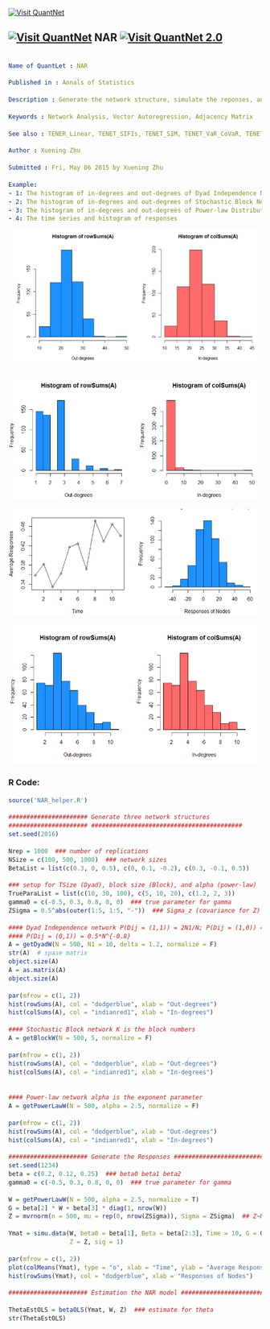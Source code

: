 
[<img src="https://github.com/QuantLet/Styleguide-and-FAQ/blob/master/pictures/banner.png" width="880" alt="Visit QuantNet">](http://quantlet.de/index.php?p=info)

## [<img src="https://github.com/QuantLet/Styleguide-and-Validation-procedure/blob/master/pictures/qloqo.png" alt="Visit QuantNet">](http://quantlet.de/) **NAR** [<img src="https://github.com/QuantLet/Styleguide-and-Validation-procedure/blob/master/pictures/QN2.png" width="60" alt="Visit QuantNet 2.0">](http://quantlet.de/d3/ia)

```yaml

Name of QuantLet : NAR

Published in : Annals of Statistics

Description : Generate the network structure, simulate the reponses, and fit the NAR model.

Keywords : Network Analysis, Vector Autoregression, Adjacency Matrix

See also : TENER_Linear, TENET_SIFIs, TENET_SIM, TENET_VaR_CoVaR, TENET_group_network

Author : Xuening Zhu

Submitted : Fri, May 06 2015 by Xuening Zhu

Example: 
- 1: The histogram of in-degrees and out-degrees of Dyad Independence Network
- 2: The histogram of in-degrees and out-degrees of Stochastic Block Network
- 3: The histogram of in-degrees and out-degrees of Power-law Distribution Network
- 4: The time series and histogram of responses

```

![Picture1](dyad.png)

![Picture2](powerlaw.png)

![Picture3](response.png)

![Picture4](stochastic.png)


### R Code:
```r
source('NAR_helper.R')

###################### Generate three network structures
###################### ##########################################
set.seed(2016)

Nrep = 1000  ### number of replications
NSize = c(100, 500, 1000)  ### network sizes
BetaList = list(c(0.3, 0, 0.5), c(0, 0.1, -0.2), c(0.3, -0.1, 0.5))

### setup for TSize (Dyad), block size (Block), and alpha (power-law)
TrueParaList = list(c(10, 30, 100), c(5, 10, 20), c(1.2, 2, 3))
gamma0 = c(-0.5, 0.3, 0.8, 0, 0)  ### true parameter for gamma
ZSigma = 0.5^abs(outer(1:5, 1:5, "-"))  ### Sigma_z (covariance for Z)

#### Dyad Independence network P(Dij = (1,1)) = 2N1/N; P(Dij = (1,0)) =
#### P(Dij = (0,1)) = 0.5*N^{-0.8}
A = getDyadW(N = 500, N1 = 10, delta = 1.2, normalize = F)
str(A)  # spase matrix
object.size(A)
A = as.matrix(A)
object.size(A)

par(mfrow = c(1, 2))
hist(rowSums(A), col = "dodgerblue", xlab = "Out-degrees")
hist(colSums(A), col = "indianred1", xlab = "In-degrees")

#### Stochastic Block network K is the block numbers
A = getBlockW(N = 500, 5, normalize = F)

par(mfrow = c(1, 2))
hist(rowSums(A), col = "dodgerblue", xlab = "Out-degrees")
hist(colSums(A), col = "indianred1", xlab = "In-degrees")


#### Power-law network alpha is the exponent parameter
A = getPowerLawW(N = 500, alpha = 2.5, normalize = F)

par(mfrow = c(1, 2))
hist(rowSums(A), col = "dodgerblue", xlab = "Out-degrees")
hist(colSums(A), col = "indianred1", xlab = "In-degrees")

###################### Generate the Responses ##########################################
set.seed(1234)
beta = c(0.2, 0.12, 0.25)  ### beta0 beta1 beta2
gamma0 = c(-0.5, 0.3, 0.8, 0, 0)  ### true parameter for gamma

W = getPowerLawW(N = 500, alpha = 2.5, normalize = T)
G = beta[2] * W + beta[3] * diag(1, nrow(W))
Z = mvrnorm(n = 500, mu = rep(0, nrow(ZSigma)), Sigma = ZSigma)  ## Z~N(0, ZSigma)

Ymat = simu.data(W, beta0 = beta[1], Beta = beta[2:3], Time = 10, G = G, 
                 Z = Z, sig = 1)

par(mfrow = c(1, 2))
plot(colMeans(Ymat), type = "o", xlab = "Time", ylab = "Average Responses")
hist(rowSums(Ymat), col = "dodgerblue", xlab = "Responses of Nodes")

###################### Estimation the NAR model ##########################################

ThetaEstOLS = betaOLS(Ymat, W, Z)  ### estimate for theta
str(ThetaEstOLS)

```
